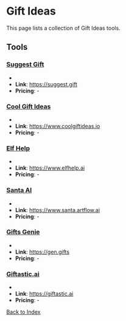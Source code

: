 # Gift Ideas

This page lists a collection of Gift Ideas tools.

## Tools

### [Suggest Gift](https://suggest.gift)
-
- **Link**: https://suggest.gift
- **Pricing**: -

### [Cool Gift Ideas](https://www.coolgiftideas.io)
-
- **Link**: https://www.coolgiftideas.io
- **Pricing**: -

### [Elf Help](https://www.elfhelp.ai)
-
- **Link**: https://www.elfhelp.ai
- **Pricing**: -

### [Santa AI](https://www.santa.artflow.ai)
-
- **Link**: https://www.santa.artflow.ai
- **Pricing**: -

### [Gifts Genie](https://gen.gifts)
-
- **Link**: https://gen.gifts
- **Pricing**: -

### [Giftastic.ai](https://giftastic.ai)
-
- **Link**: https://giftastic.ai
- **Pricing**: -


[Back to Index](README.MD)
